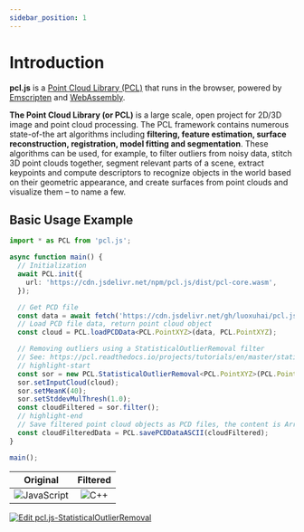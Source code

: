 ```yaml
---
sidebar_position: 1
---
```


# Introduction

**pcl.js** is a [Point Cloud Library (PCL)](https://pointclouds.org/) that runs in the browser, powered by [Emscripten](https://emscripten.org/index.html) and [WebAssembly](https://webassembly.org/).

**The Point Cloud Library (or PCL)** is a large scale, open project for 2D/3D image and point cloud processing. The PCL framework contains numerous state-of-the art algorithms including **filtering, feature estimation, surface reconstruction, registration, model fitting and segmentation**. These algorithms can be used, for example, to filter outliers from noisy data, stitch 3D point clouds together, segment relevant parts of a scene, extract keypoints and compute descriptors to recognize objects in the world based on their geometric appearance, and create surfaces from point clouds and visualize them – to name a few.

## Basic Usage Example

```typescript showLineNumbers title=TypeScript
import * as PCL from 'pcl.js';

async function main() {
  // Initialization
  await PCL.init({
    url: 'https://cdn.jsdelivr.net/npm/pcl.js/dist/pcl-core.wasm',
  });

  // Get PCD file
  const data = await fetch('https://cdn.jsdelivr.net/gh/luoxuhai/pcl.js@master/data/table_scene_lms400.pcd').then(res => res.arrayBuffer());
  // Load PCD file data, return point cloud object
  const cloud = PCL.loadPCDData<PCL.PointXYZ>(data, PCL.PointXYZ);

  // Removing outliers using a StatisticalOutlierRemoval filter
  // See: https://pcl.readthedocs.io/projects/tutorials/en/master/statistical_outlier.html#statistical-outlier-removal
  // highlight-start
  const sor = new PCL.StatisticalOutlierRemoval<PCL.PointXYZ>(PCL.PointXYZ);
  sor.setInputCloud(cloud);
  sor.setMeanK(40);
  sor.setStddevMulThresh(1.0);
  const cloudFiltered = sor.filter();
  // highlight-end
  // Save filtered point cloud objects as PCD files, the content is ArrayBuffer
  const cloudFilteredData = PCL.savePCDDataASCII(cloudFiltered);
}

main();
```

|         Original         |          Filtered           |
| :--------------------------------: | :--------------------------: |
| ![JavaScript](/img/intro-1.jpg) | ![C++](/img/intro-2.jpg) |

[![Edit pcl.js-StatisticalOutlierRemoval](https://codesandbox.io/static/img/play-codesandbox.svg)](https://codesandbox.io/s/pcl-js-statisticaloutlierremoval-kl2zjs?fontsize=14&hidenavigation=1&theme=dark)

